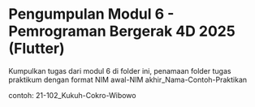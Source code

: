 # Pengumpulan Modul 6 - Pemrograman Bergerak 4D 2025 (Flutter)

Kumpulkan tugas dari modul 6 di folder ini, penamaan folder tugas praktikum dengan format NIM awal-NIM akhir_Nama-Contoh-Praktikan

contoh: 21-102_Kukuh-Cokro-Wibowo
